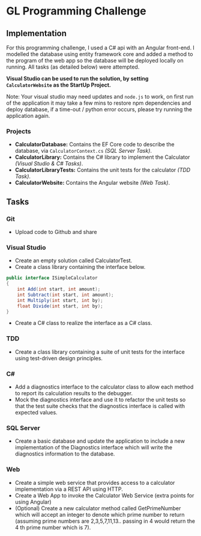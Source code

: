 # GL Programming Challenge
## Implementation
For this programming challenge, I used a C# api with an Angular front-end. I modelled the database using entity framework core and added a method to the program of the web app so the database will be deployed locally on running. All tasks (as detailed below) were attempted.

**Visual Studio can be used to run the solution, by setting `CalculatorWebsite` as the StartUp Project.**

Note: Your visual studio may need updates and `node.js` to work, on first run of the application it may take a few mins to restore npm dependencies and deploy database, if a time-out / python error occurs, please try running the application again.

### Projects
* **CalculatorDatabase:** Contains the EF Core code to describe the database, via `CalculatorContext.cs` *(SQL Server Task)*.
* **CalculatorLibrary:** Contains the C# library to implement the Calculator *(Visual Studio & C# Tasks)*.
* **CalculatorLibraryTests:** Contains the unit tests for the calculator *(TDD Task)*.
* **CalculatorWebsite:** Contains the Angular website *(Web Task)*.

## Tasks

### Git
* Upload code to Github and share

### Visual Studio
* Create an empty solution called CalculatorTest.
* Create a class library containing the interface below.

``` C#
public interface ISimpleCalculator
{
    int Add(int start, int amount);
    int Subtract(int start, int amount);
    int Multiply(int start, int by);
    float Divide(int start, int by);
}
```

* Create a C# class to realize the interface as a C# class.

### TDD
* Create a class library containing a suite of unit tests for the interface using test-driven design principles.

### C#
* Add a diagnostics interface to the calculator class to allow each method to report its
calculation results to the debugger.
* Mock the diagnostics interface and use it to refactor the unit tests so that the test suite
checks that the diagnostics interface is called with expected values.

### SQL Server
* Create a basic database and update the application to include a new implementation of the
Diagnostics interface which will write the diagnostics information to the database.

### Web
* Create a simple web service that provides access to a calculator implementation via a REST
API using HTTP.
* Create a Web App to invoke the Calculator Web Service (extra points for using Angular)
* (Optional) Create a new calculator method called GetPrimeNumber which will accept an
integer to denote which prime number to return (assuming prime numbers are
2,3,5,7,11,13.. passing in 4 would return the 4 th prime number which is 7).
